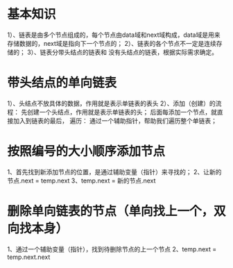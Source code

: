 # 基本知识
1）、链表是由多个节点组成的，每个节点由data域和next域构成，data域是用来存储数据的，next域是指向下一个节点的；
2）、链表的各个节点不一定是连续存储的；
3）、链表分带头结点的链表和 没有头结点的链表，根据实际需求确定。
# 带头结点的单向链表
1）、头结点不放具体的数据，作用就是表示单链表的表头
2）、添加（创建）的流程：
    先创建一个头结点，作用就是表示单链表的头；
    后面每添加一个节点，就直接加入到链表的最后，
    遍历：
    通过一个辅助指针，帮助我们遍历整个单链表；

# 按照编号的大小顺序添加节点
1、首先找到新添加节点的位置，是通过辅助变量（指针）来寻找的；
2、让新的节点.next = temp.next
3、temp.next = 新的节点.next

# 删除单向链表的节点（单向找上一个，双向找本身）
1、通过一个辅助变量（指针），找到待删除节点的上一个节点
2、temp.next = temp.next.next

